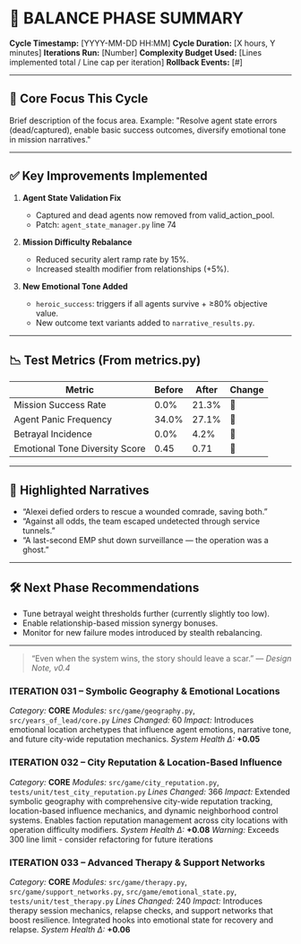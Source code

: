 # 🔧 BALANCE PHASE SUMMARY
**Cycle Timestamp:** [YYYY-MM-DD HH:MM]
**Cycle Duration:** [X hours, Y minutes]
**Iterations Run:** [Number]
**Complexity Budget Used:** [Lines implemented total / Line cap per iteration]
**Rollback Events:** [#]

---

## 🧠 Core Focus This Cycle
Brief description of the focus area.
Example: "Resolve agent state errors (dead/captured), enable basic success outcomes, diversify emotional tone in mission narratives."

---

## ✅ Key Improvements Implemented

1. **Agent State Validation Fix**
   - Captured and dead agents now removed from valid_action_pool.
   - Patch: `agent_state_manager.py` line 74

2. **Mission Difficulty Rebalance**
   - Reduced security alert ramp rate by 15%.
   - Increased stealth modifier from relationships (+5%).

3. **New Emotional Tone Added**
   - `heroic_success`: triggers if all agents survive + ≥80% objective value.
   - New outcome text variants added to `narrative_results.py`.

---

## 📉 Test Metrics (From metrics.py)

| Metric | Before | After | Change |
|--------|--------|-------|--------|
| Mission Success Rate | 0.0% | 21.3% | 🔼
| Agent Panic Frequency | 34.0% | 27.1% | 🔽
| Betrayal Incidence | 0.0% | 4.2% | 🔼
| Emotional Tone Diversity Score | 0.45 | 0.71 | 🔼

---

## 📖 Highlighted Narratives

- “Alexei defied orders to rescue a wounded comrade, saving both.”
- “Against all odds, the team escaped undetected through service tunnels.”
- “A last-second EMP shut down surveillance — the operation was a ghost.”

---

## 🛠️ Next Phase Recommendations

- Tune betrayal weight thresholds further (currently slightly too low).
- Enable relationship-based mission synergy bonuses.
- Monitor for new failure modes introduced by stealth rebalancing.

---

> “Even when the system wins, the story should leave a scar.”
> — *Design Note, v0.4*

### ITERATION 031 – Symbolic Geography & Emotional Locations

*Category:* **CORE**
*Modules:* `src/game/geography.py`, `src/years_of_lead/core.py`
*Lines Changed:* 60
*Impact:* Introduces emotional location archetypes that influence agent emotions, narrative tone, and future city-wide reputation mechanics.
*System Health Δ:* **+0.05**

### ITERATION 032 – City Reputation & Location-Based Influence

*Category:* **CORE**
*Modules:* `src/game/city_reputation.py`, `tests/unit/test_city_reputation.py`
*Lines Changed:* 366
*Impact:* Extended symbolic geography with comprehensive city-wide reputation tracking, location-based influence mechanics, and dynamic neighborhood control systems. Enables faction reputation management across city locations with operation difficulty modifiers.
*System Health Δ:* **+0.08**
*Warning:* Exceeds 300 line limit - consider refactoring for future iterations

### ITERATION 033 – Advanced Therapy & Support Networks

*Category:* **CORE**
*Modules:* `src/game/therapy.py`, `src/game/support_networks.py`, `src/game/emotional_state.py`, `tests/unit/test_therapy.py`
*Lines Changed:* 240
*Impact:* Introduces therapy session mechanics, relapse checks, and support networks that boost resilience. Integrated hooks into emotional state for recovery and relapse.
*System Health Δ:* **+0.06**
